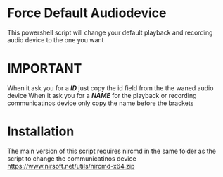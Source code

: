 # Force Default Audiodevice
This powershell script will change your default playback and recording audio device to the one you want

# IMPORTANT
When it ask you for a ***ID*** just copy the id field from the the waned audio device
When it ask you for a ***NAME*** for the playback or recording communicatinos device only copy the name before the brackets

# Installation
The main version of this script requires nircmd in the same folder as the script to change the communicatinos device
https://www.nirsoft.net/utils/nircmd-x64.zip

